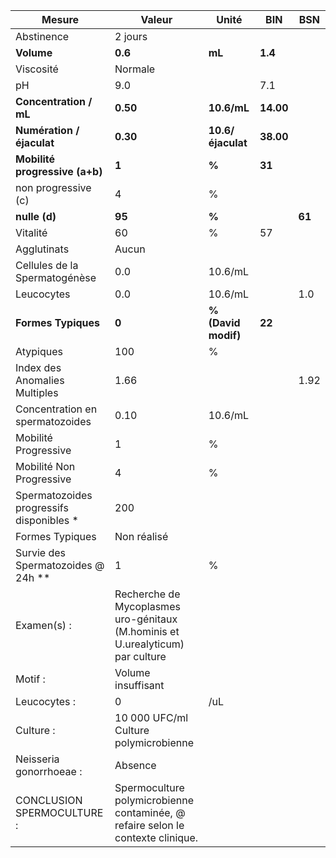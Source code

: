 |                 Mesure                 |                                     Valeur                                    |       Unité       |   BIN   |  BSN |
|----------------------------------------|-------------------------------------------------------------------------------|-------------------|---------|------|
|               Abstinence               |                                    2 jours                                    |                   |         |      |
|               **Volume**               |                                    **0.6**                                    |       **mL**      | **1.4** |      |
|                Viscosité               |                                    Normale                                    |                   |         |      |
|                   pH                   |                                      9.0                                      |                   |   7.1   |      |
|         **Concentration / mL**         |                                    **0.50**                                   |    **10.6/mL**    |**14.00**|      |
|        **Numération / éjaculat**       |                                    **0.30**                                   | **10.6/éjaculat** |**38.00**|      |
|     **Mobilité progressive (a+b)**     |                                     **1**                                     |       **%**       |  **31** |      |
|           non progressive (c)          |                                       4                                       |         %         |         |      |
|              **nulle (d)**             |                                     **95**                                    |       **%**       |         |**61**|
|                Vitalité                |                                       60                                      |         %         |    57   |      |
|               Agglutinats              |                                     Aucun                                     |                   |         |      |
|      Cellules de la Spermatogénèse     |                                      0.0                                      |      10.6/mL      |         |      |
|               Leucocytes               |                                      0.0                                      |      10.6/mL      |         |  1.0 |
|           **Formes Typiques**          |                                     **0**                                     |**% (David modif)**|  **22** |      |
|                Atypiques               |                                      100                                      |         %         |         |      |
|      Index des Anomalies Multiples     |                                      1.66                                     |                   |         | 1.92 |
|     Concentration en spermatozoides    |                                      0.10                                     |      10.6/mL      |         |      |
|          Mobilité Progressive          |                                       1                                       |         %         |         |      |
|        Mobilité Non Progressive        |                                       4                                       |         %         |         |      |
|Spermatozoides progressifs disponibles *|                                      200                                      |                   |         |      |
|             Formes Typiques            |                                  Non réalisé                                  |                   |         |      |
|   Survie des Spermatozoides @ 24h **   |                                       1                                       |         %         |         |      |
|               Examen(s) :              | Recherche de Mycoplasmes uro-génitaux (M.hominis et U.urealyticum) par culture|                   |         |      |
|                 Motif :                |                               Volume insuffisant                              |                   |         |      |
|              Leucocytes :              |                                       0                                       |        /uL        |         |      |
|                Culture :               |                     10 000 UFC/ml Culture polymicrobienne                     |                   |         |      |
|         Neisseria gonorrhoeae :        |                                    Absence                                    |                   |         |      |
|       CONCLUSION SPERMOCULTURE :       |Spermoculture polymicrobienne contaminée, @ refaire selon le contexte clinique.|                   |         |      |